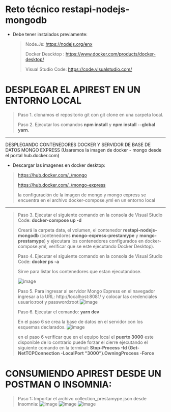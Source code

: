 # Reto técnico restapi-nodejs-mongodb 
- Debe tener instalados previamente:
  > Node.Js: https://nodejs.org/enx
  > 
  > Docker Descktop : https://www.docker.com/products/docker-desktop/
  > 
  > Visual Studio Code: https://code.visualstudio.com/
# DESPLEGAR EL APIREST EN UN ENTORNO LOCAL
>Paso 1. clonamos el repositorio git con git clone en una carpeta local.
>
>Paso 2. Ejecutar los comandos **npm install** y **npm install --global yarn**.
-------------------------------------------------------------------------------------------------------------------------------------------
DESPLEGANDO CONTENEDORES DOCKER Y SERVIDOR DE BASE DE DATOS MONGO EXPRESS
(Usaremos la imagen de docker - mongo desde el portal hub.docker.com)
- Descargar las imagenes en docker desktop:
> https://hub.docker.com/_/mongo
> 
> https://hub.docker.com/_/mongo-express
> 
> la configuración de la imagen de mongo y mongo express se encuentra en el archivo docker-compose.yml en un entorno local
-------------------------------------------------------------------------------------------------------------------------------------------
> Paso 3. Ejecutar el siguiente comando en la consola de Visual Studio Code: **docker-compose up -d**
>
> Creará la carpeta data, el volumen, el contenedor **restapi-nodejs-mongodb** (contenedores **mongo-express-prestamype** y **mongo-prestamype**) y ejecutara los contenedores configurados en docker-compose.yml, verificar que se este ejecutando Docker Desktop).
> 
> Paso 4. Ejecutar el siguiente comando en la consola de Visual Studio Code: **docker ps -a**
> 
> Sirve para listar los contenedores que estan ejecutandose.
>
> ![image](https://github.com/abcedasolutions/restapi-nodejs-mongodb/assets/5560520/2b2d76e6-4c13-4a4d-804f-26fb0ffc54a9)
> 
> Paso 5. Para ingresar al servidor Mongo Express en el navegador ingresar a la URL: http://localhost:8081/ y colocar las credenciales usuario:root y password:root
> ![image](https://github.com/abcedasolutions/restapi-nodejs-mongodb/assets/5560520/418285da-1c81-4e88-b70e-4c6a7ac544e5)
> 
> Paso 6. Ejecutar el comando: **yarn dev**
>
> En el paso 6 se crea la base de datos en el servidor con los esquemas declarados.
> ![image](https://github.com/abcedasolutions/restapi-nodejs-mongodb/assets/5560520/6e09a04d-7a4b-401e-8d96-a8ea17339f38)
> 
> en el paso 6 verificar que en el equipo local el **puerto 3000** este disponible de lo contrario puede forzar el cierre ejecutando el siguiente comando en la terminal: **Stop-Process -Id (Get-NetTCPConnection -LocalPort “3000”).OwningProcess -Force**
> 
# CONSUMIENDO APIREST DESDE UN POSTMAN O INSOMNIA:
>Paso 1: Importar el archivo collection_prestamype.json desde Insomnia:
![image](https://github.com/abcedasolutions/restapi-nodejs-mongodb/assets/5560520/bedc1581-b9ca-468a-9921-fed03a6d84dc)
![image](https://github.com/abcedasolutions/restapi-nodejs-mongodb/assets/5560520/a8bebf5e-d77a-4cff-883b-d63496b3731b)
![image](https://github.com/abcedasolutions/restapi-nodejs-mongodb/assets/5560520/baeaa69e-7503-40b8-8477-0586862986e0)


   
